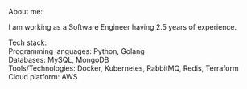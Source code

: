 About me:

I am working as a Software Engineer having 2.5 years of experience.</br>

Tech stack:</br>
Programming languages: Python, Golang</br>
Databases: MySQL, MongoDB</br>
Tools/Technologies: Docker, Kubernetes, RabbitMQ, Redis, Terraform</br>
Cloud platform: AWS</br>
